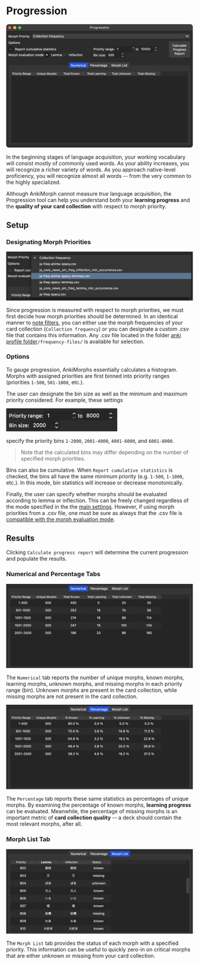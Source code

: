 # Progression

![generators-window.png](../../img/progression-window.png)

In the beginning stages of language acquisition, your working vocabulary will consist mostly of commonly used words. As your ability increases, you will recognize a richer variety of words. As you approach native-level proficiency, you will recognize almost all words -- from the very common to the highly specialized. 

Although AnkiMorph cannot measure _true_ language acquisition, the Progression tool can help you understand both your **learning progress** and the **quality of your card collection** with respect to morph priority.

## Setup

### Designating Morph Priorities

![progression-priority.png](../../img/progression-priority.png)

Since progression is measured with respect to morph priorities, we must first decide how morph priorities should be determined. In an identical manner to [note filters](../setup/settings/note-filter#morph-priority), you can either use the morph frequencies of your card collection (`Collection frequency`) or you can designate a custom .csv file that contains this information. Any .csv file located in the folder [anki profile folder](../glossary#profile-folder)`/frequency-files/` is available for selection. 

### Options

To gauge progression, AnkiMorphs essentially calculates a histogram. Morphs with assigned priorities are first binned into priority ranges (priorities `1-500`, `501-1000`, etc.). 

The user can designate the bin size as well as the minimum and maximum priority considered. For example, these settings

<img src="../../img/progression-bins.png" alt="progression-bins" width="300"/>

specify the priority bins `1-2000`, `2001-4000`, `4001-6000`, and `6001-8000`. 

> Note that the calculated bins may differ depending on the number of specified morph priorities.  

Bins can also be cumulative. When `Report cumulative statistics` is checked, the bins all have the same minimum priority (e.g. `1-500`, `1-1000`, etc.). In this mode, bin statistics will increase or decrease monotonically.

Finally, the user can specify whether morphs should be evaluated according to lemma or inflection. This can be freely changed regardless of the mode specified in the the [main settings](../setup/settings.md). However, if using morph priorities from a .csv file, one must be sure as always that the .csv file is [compatible with the morph evaluation mode](../setup/prioritizing.md).

## Results

Clicking `Calculate progress report` will determine the current progression and populate the results. 

### Numerical and Percentage Tabs

![progression-numerical.png](../../img/progression-numerical.png)

The `Numerical` tab reports the number of unique morphs, known morphs, learning morphs, unknown morphs, and missing morphs in each priority range (bin). Unknown morphs are present in the card collection, while missing morphs are not present in the card collection.

![progression-percentage.png](../../img/progression-percentage.png)

The `Percentage` tab reports these same statistics as percentages of unique morphs. By examining the percentage of known morphs, **learning progress** can be evaluated. Meanwhile, the percentage of missing morphs is an important metric of **card collection quality** -- a deck should contain the most relevant morphs, after all. 

### Morph List Tab

![progression-morph-list.png](../../img/progression-morph-list.png)

The `Morph List` tab provides the status of each morph with a specified priority. This information can be useful to quickly zero-in on critical morphs that are either unknown or missing from your card collection.


